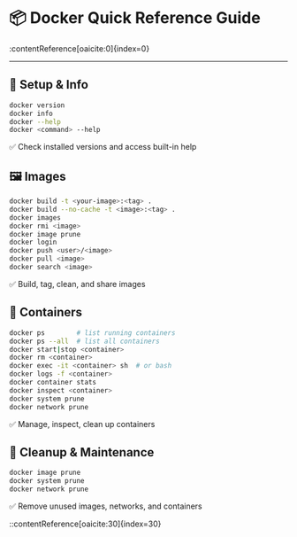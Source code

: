 # 📦 Docker Quick Reference Guide

:contentReference[oaicite:0]{index=0}

---

## 🔧 Setup & Info
```bash
docker version
docker info
docker --help
docker <command> --help
```
✅ Check installed versions and access built-in help

## 🖼 Images
```bash
docker build -t <your-image>:<tag> .
docker build --no-cache -t <image>:<tag> .
docker images
docker rmi <image>
docker image prune
docker login
docker push <user>/<image>
docker pull <image>
docker search <image>
```
✅ Build, tag, clean, and share images

## 🚀 Containers
```bash
docker ps        # list running containers
docker ps --all  # list all containers
docker start|stop <container>
docker rm <container>
docker exec -it <container> sh  # or bash
docker logs -f <container>
docker container stats
docker inspect <container>
docker system prune
docker network prune
```
✅ Manage, inspect, clean up containers 

## 🧽 Cleanup & Maintenance
```bash
docker image prune
docker system prune
docker network prune
```
✅ Remove unused images, networks, and containers 

::contentReference[oaicite:30]{index=30}